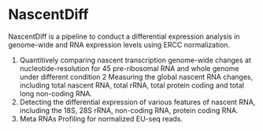 # NascentDiff

NascentDiff is a pipeline to conduct a differential expression analysis in genome-wide and RNA expression levels using ERCC normalization.

1. Quantitively comparing nascent transcription genome-wide changes at nucleotide-resolution for 45 pre-ribosomal RNA and whole genome under different condition
2  Measuring the global nascent RNA changes, including total nascent RNA, total rRNA, total protein coding and total long non-coding RNA.
3. Detecting the differential expression of various features of nascent RNA, including the 18S, 28S rRNA, non-coding RNA, protein coding RNA.
4. Meta RNAs Profiling for normalized EU-seq reads.


